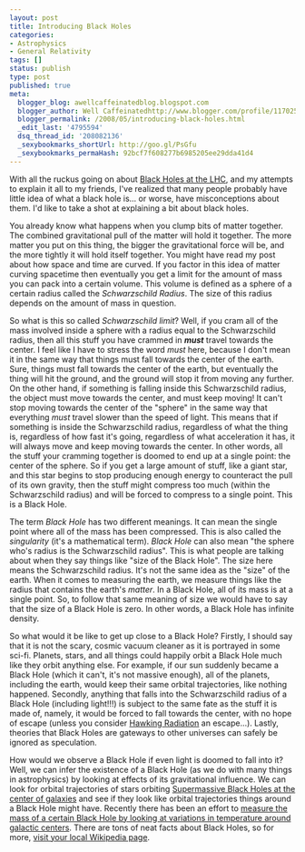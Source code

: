 ```yaml
---
layout: post
title: Introducing Black Holes
categories:
- Astrophysics
- General Relativity
tags: []
status: publish
type: post
published: true
meta:
  blogger_blog: awellcaffeinatedblog.blogspot.com
  blogger_author: Well Caffeinatedhttp://www.blogger.com/profile/11702561087478866823noreply@blogger.com
  blogger_permalink: /2008/05/introducing-black-holes.html
  _edit_last: '4795594'
  dsq_thread_id: '208082136'
  _sexybookmarks_shortUrl: http://goo.gl/PsGfu
  _sexybookmarks_permaHash: 92bcf7f608277b6985205ee29dda41d4
---
```

With all the ruckus going on about <a href="http://backreaction.blogspot.com/2008/04/black-holes-at-lhc-again.html">Black Holes at the LHC</a>, and my attempts to explain it all to my friends, I've realized that many people probably have little idea of what a black hole is... or worse, have misconceptions about them. I'd like to take a shot at explaining a bit about black holes.

You already know what happens when you clump bits of matter together. The combined gravitational pull of the matter will hold it together. The more matter you put on this thing, the bigger the gravitational force will be, and the more tightly it will hold itself together. You might have read my post about how space and time are curved. If you factor in this idea of matter curving spacetime then eventually you get a limit for the amount of mass you can pack into a certain volume. This volume is defined as a sphere of a certain radius called the <span style="font-style:italic;">Schwarzschild Radius</span>. The size of this radius depends on the amount of mass in question.

So what is this so called <span style="font-style:italic;">Schwarzschild limit</span>? Well, if you cram all of the mass involved inside a sphere with a radius equal to the Schwarzschild radius, then all this stuff you have crammed in <span style="font-style:italic;font-weight:bold;">must</span> travel towards the center.  I feel like I have to stress the word <span style="font-style:italic;">must</span> here, because I don't mean it in the same way that things must fall towards the center of the earth. Sure, things must fall towards the center of the earth, but eventually the thing will hit the ground, and the ground will stop it from moving any further. On the other hand, if something is falling inside this Schwarzschild radius, the object must move towards the center, and must keep moving! It can't stop moving towards the center of the "sphere" in the same way that everything <span style="font-style:italic;">must</span> travel slower than the speed of light. This means that if something is inside the Schwarzschild radius, regardless of what the thing is, regardless of how fast it's going, regardless of what acceleration it has, it will always move and keep moving towards the center. In other words, all the stuff your cramming together is doomed to end up at a single point: the center of the sphere. So if you get a large amount of stuff, like a giant star, and this star begins to stop producing enough energy to counteract the pull of its own gravity, then the stuff might compress too much (within the Schwarzschild radius) and will be forced to compress to a single point. This is a Black Hole.

The term <span style="font-style:italic;">Black Hole</span> has two different meanings. It can mean the single point where all of the mass has been compressed. This is also called the <span style="font-style:italic;">singularity</span> (it's a mathematical term). <span style="font-style:italic;">Black Hole </span>can also mean "the sphere who's radius is the Schwarzschild radius". This is what people are talking about when they say things like "size of the Black Hole". The size here means the Schwarzschild radius. It's not the same idea as the "size" of the earth. When it comes to measuring the earth, we measure things like the radius that contains the earth's <span style="font-style:italic;">matter</span>. In a Black Hole, all of its mass is at a single point. So, to follow that same meaning of size we would have to say that the size of a Black Hole is zero. In other words, a Black Hole has infinite density.

So what would it be like to get up close to a Black Hole? Firstly, I should say that it is not the scary, cosmic vacuum cleaner as it is portrayed in some sci-fi. Planets, stars, and all things could happily orbit a Black Hole much like they orbit anything else. For example, if our sun suddenly became a Black Hole (which it can't, it's not massive enough), all of the planets, including the earth, would keep their same orbital trajectories, like nothing happened. Secondly, anything that falls into the Schwarzschild radius of a Black Hole (including light!!!) is subject to the same fate as the stuff it is made of, namely, it would be forced to fall towards the center, with no hope of escape  (unless you consider <a href="http://en.wikipedia.org/wiki/Hawking_radiation">Hawking Radiation</a> an escape...).  Lastly, theories that Black Holes are gateways to other universes can safely be ignored as speculation.

How would we observe a Black Hole if even light is doomed to fall into it? Well, we can infer the existence of a Black Hole (as we do with many things in astrophysics) by looking at effects of its gravitational influence. We can look for orbital trajectories of stars orbiting <a href="http://en.wikipedia.org/wiki/Super_massive_black_hole">Supermassive Black Holes at the center of galaxies</a> and see if they look like orbital trajectories things around a Black Hole might have. Recently there has been an effort to <a href="http://arxiv.org/abs/0801.3461">measure the mass of a certain Black Hole by looking at variations in temperature around galactic centers</a>. There are tons of neat facts about Black Holes, so for more, <a href="http://en.wikipedia.org/wiki/Black_hole#Effects_of_Falling_into_a_Black_Hole">visit your local Wikipedia page</a>.
